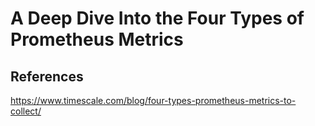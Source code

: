 # A Deep Dive Into the Four Types of Prometheus Metrics

## References

<https://www.timescale.com/blog/four-types-prometheus-metrics-to-collect/>
